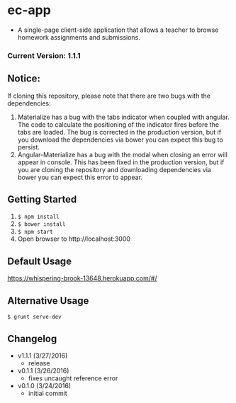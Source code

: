 # ec-app
- A single-page client-side application that allows a teacher to browse homework assignments and submissions.

### Current Version: 1.1.1

## Notice:
If cloning this repository, please note that there are two bugs with the dependencies:
1. Materialize has a bug with the tabs indicator when coupled with angular.  The code to calculate the positioning of the indicator fires before the tabs are loaded.  The bug is corrected in the production version, but if you download the dependencies via bower you can expect this bug to persist.
2. Angular-Materialize has a bug with the modal when closing an error will appear in console.  This has been fixed in the production version, but if you are cloning the repository and downloading dependencies via bower you can expect this error to appear.

## Getting Started
1. ```$ npm install```
3. ```$ bower install```
2. ```$ npm start```
3. Open browser to http://localhost:3000

## Default Usage
https://whispering-brook-13648.herokuapp.com/#/

## Alternative Usage
```$ grunt serve-dev```

## Changelog
- v1.1.1 (3/27/2016)
	- release
- v0.1.1 (3/26/2016)
	- fixes uncaught reference error
- v0.1.0 (3/24/2016)
	- initial commit